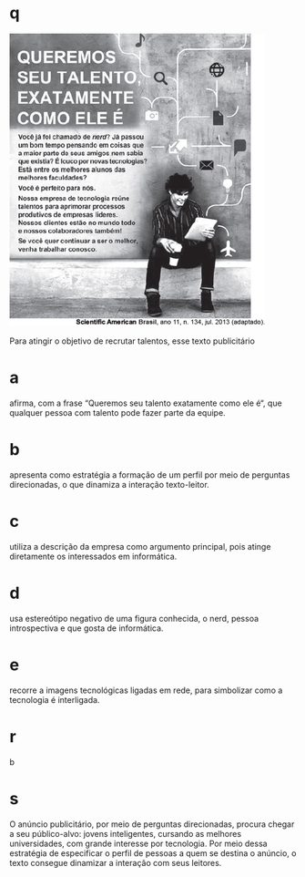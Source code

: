 # q
![](9f82f29d-0d53-9bfc-128a-a59cae7c476e.png)

Para atingir o objetivo de recrutar talentos, esse texto publicitário

# a
afirma, com a frase “Queremos seu talento exatamente como ele é“, que qualquer pessoa com talento pode fazer parte da equipe.

# b
apresenta como estratégia a formação de um perfil por meio de perguntas direcionadas, o que dinamiza a interação texto-leitor.

# c
utiliza a descrição da empresa como argumento principal, pois atinge diretamente os interessados em informática.

# d
usa estereótipo negativo de uma figura conhecida, o nerd, pessoa introspectiva e que gosta de informática.

# e
recorre a imagens tecnológicas ligadas em rede, para simbolizar como a tecnologia é interligada.

# r
b

# s
O anúncio publicitário, por meio de perguntas direcionadas, procura chegar a seu público-alvo: jovens inteligentes, cursando as melhores universidades, com grande interesse por tecnologia. Por meio dessa estratégia de especificar o perfil de pessoas a quem se destina o anúncio, o texto consegue dinamizar a interação com seus leitores.
